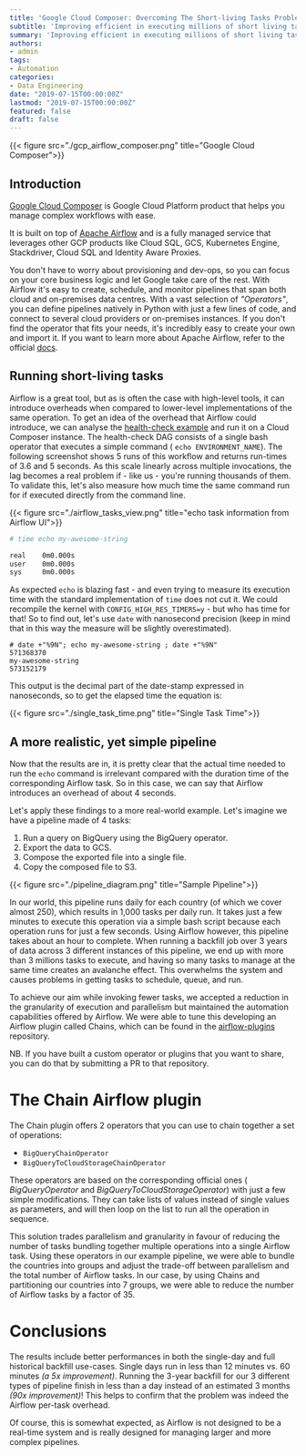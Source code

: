 ```yaml
---
title: 'Google Cloud Composer: Overcoming The Short-living Tasks Problem'
subtitle: 'Improving efficient in executing millions of short living tasks.'
summary: 'Improving efficient in executing millions of short living tasks.'
authors:
- admin
tags:
- Automation
categories:
- Data Engineering
date: "2019-07-15T00:00:00Z"
lastmod: "2019-07-15T00:00:00Z"
featured: false
draft: false
---
```


{{< figure src="./gcp_airflow_composer.png" title="Google Cloud Composer">}}

## Introduction

[Google Cloud Composer](https://cloud.google.com/composer) is Google Cloud Platform product that helps you manage complex workflows with ease.

It is built on top of [Apache Airflow](https://airflow.apache.org/) and is a fully managed service that leverages other GCP products
like Cloud SQL, GCS, Kubernetes Engine, Stackdriver, Cloud SQL and Identity Aware Proxies.

You don't have to worry about provisioning and dev-ops, so you can focus on your core business logic and let Google take care of the rest.
With Airflow it's easy to create, schedule, and monitor pipelines that span both cloud and on-premises data centres.
With a vast selection of *"Operators"*, you can define pipelines natively in Python with just a few lines of code,
and connect to several cloud providers or on-premises instances.
If you don't find the operator that fits your needs, it's incredibly easy to create your own and import it.
If you want to learn more about Apache Airflow, refer to the official [docs](https://airflow.apache.org/).

## Running short-living tasks

Airflow is a great tool, but as is often the case with high-level tools,
it can introduce overheads when compared to lower-level implementations of the same operation.
To get an idea of the overhead that Airflow could introduce,
we can analyse the [health-check example](https://cloud.google.com/composer/docs/tutorials/health-check) and run it on a Cloud Composer instance.
The health-check DAG consists of a single bash operator that executes a simple command ( `echo ENVIRONMENT_NAME`).
The following screenshot shows 5 runs of this workflow and returns run-times of 3.6 and 5 seconds.
As this scale linearly across multiple invocations, the lag becomes a real problem if - like us - you're running thousands of them.
To validate this, let's also measure how much time the same command run for if executed directly from the command line.

{{< figure src="./airflow_tasks_view.png" title="echo task information from Airflow UI">}}

```bash
# time echo my-awesome-string

real    0m0.000s
user    0m0.000s
sys     0m0.000s
```

As expected `echo` is blazing fast - and even trying to measure its execution time with the standard implementation of `time` does not cut it.
We could recompile the kernel with `CONFIG_HIGH_RES_TIMERS=y` - but who has time for that!
So to find out, let's use `date` with nanosecond precision (keep in mind that in this way the measure will be slightly overestimated).

```
# date +"%9N"; echo my-awesome-string ; date +"%9N"
571368370
my-awesome-string
573152179
```

This output is the decimal part of the date-stamp expressed in nanoseconds, so to get the elapsed time the equation is:

{{< figure src="./single_task_time.png" title="Single Task Time">}}

## A more realistic, yet simple pipeline

Now that the results are in, it is pretty clear that the actual time needed to run the `echo` command is irrelevant
compared with the duration time of the corresponding Airflow task.
So in this case, we can say that Airflow introduces an overhead of about 4 seconds.

Let's apply these findings to a more real-world example. Let's imagine we have a pipeline made of 4 tasks:
1. Run a query on BigQuery using the BigQuery operator.
2. Export the data to GCS.
3. Compose the exported file into a single file.
4. Copy the composed file to S3.

{{< figure src="./pipeline_diagram.png" title="Sample Pipeline">}}

In our world, this pipeline runs daily for each country (of which we cover almost 250), which results in 1,000 tasks per daily run.
It takes just a few minutes to execute this operation via a simple bash script because each operation runs for just a few seconds.
Using Airflow however, this pipeline takes about an hour to complete.
When running a backfill job over 3 years of data across 3 different instances of this pipeline,
we end up with more than 3 millions tasks to execute, and having so many tasks to manage at the same time creates an avalanche effect.
This overwhelms the system and causes problems in getting tasks to schedule, queue, and run.

To achieve our aim while invoking fewer tasks, we accepted a reduction in the granularity of execution and parallelism
but maintained the automation capabilities offered by Airflow.
We were able to tune this developing an Airflow plugin called Chains, which can be found in the [airflow-plugins](https://github.com/huq-industries/airflow-plugins) repository.

NB. If you have built a custom operator or plugins that you want to share, you can do that by submitting a PR to that repository.

# The Chain Airflow plugin

The Chain plugin offers 2 operators that you can use to chain together a set of operations:
- `BigQueryChainOperator`
- `BigQueryToCloudStorageChainOperator`

These operators are based on the corresponding official ones ( _BigQueryOperator_ and _BigQueryToCloudStorageOperator_) with just a few simple modifications.
They can take lists of values instead of single values as parameters, and will then loop on the list to run all the operation in sequence.

This solution trades parallelism and granularity in favour of reducing the number of tasks bundling together multiple operations into a single Airflow task.
Using these operators in our example pipeline, we were able to bundle the countries
into groups and adjust the trade-off between parallelism and the total number of Airflow tasks.
In our case, by using Chains and partitioning our countries into 7 groups,
we were able to reduce the number of Airflow tasks by a factor of 35.

# Conclusions

The results include better performances in both the single-day and full historical backfill use-cases.
Single days run in less than 12 minutes vs.
60 minutes _(a 5x improvement)_.
Running the 3-year backfill for our 3 different types of pipeline finish in less than a day instead of an estimated 3 months _(90x improvement)_!
This helps to confirm that the problem was indeed the Airflow per-task overhead.

Of course, this is somewhat expected, as Airflow is not designed to be a real-time system and is really designed for managing larger and more complex pipelines.

